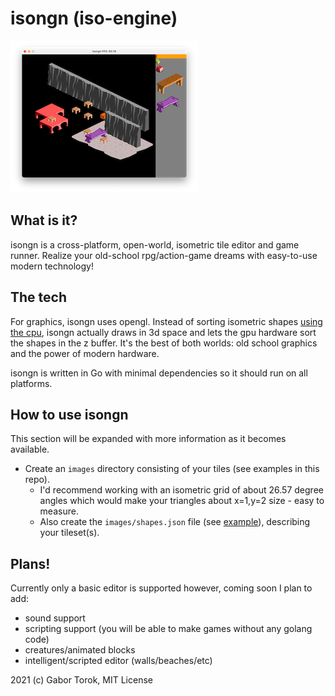 # isongn (iso-engine)

![alt text](images/screen.png "Title")

## What is it?

isongn is a cross-platform, open-world, isometric tile editor and game runner. Realize your old-school rpg/action-game dreams with easy-to-use modern technology!

## The tech

For graphics, isongn uses opengl. Instead of sorting isometric shapes [using the cpu](https://shaunlebron.github.io/IsometricBlocks/), isongn actually draws in 3d space and lets the gpu hardware sort the shapes in the z buffer. It's the best of both worlds: old school graphics and the power of modern hardware.

isongn is written in Go with minimal dependencies so it should run on all platforms.

## How to use isongn

This section will be expanded with more information as it becomes available.
- Create an `images` directory consisting of your tiles (see examples in this repo). 
   - I'd recommend working with an isometric grid of about 26.57 degree angles which would make your triangles about x=1,y=2 size - easy to measure.
   - Also create the `images/shapes.json` file (see [example](images/shapes.json)), describing your tileset(s).

## Plans!

Currently only a basic editor is supported however, coming soon I plan to add:
- sound support
- scripting support (you will be able to make games without any golang code)
- creatures/animated blocks
- intelligent/scripted editor (walls/beaches/etc)

2021 (c) Gabor Torok, MIT License